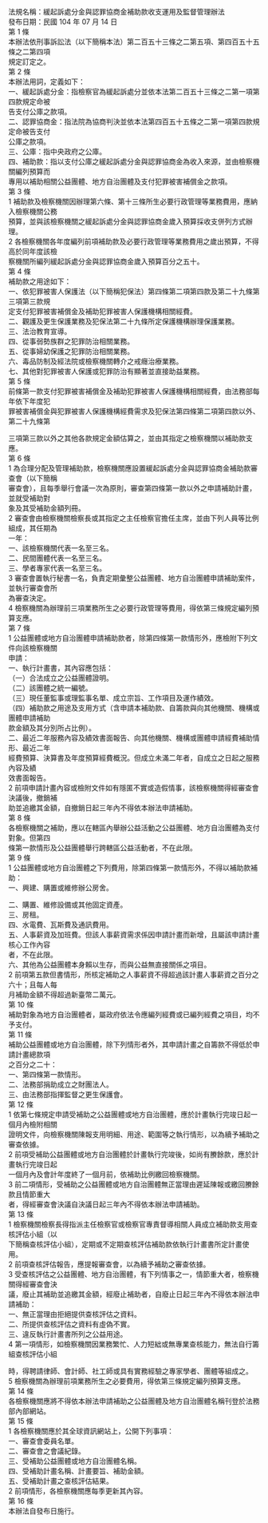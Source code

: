 法規名稱：緩起訴處分金與認罪協商金補助款收支運用及監督管理辦法  
發布日期：民國 104 年 07 月 14 日  
第 1 條  
本辦法依刑事訴訟法（以下簡稱本法）第二百五十三條之二第五項、第四百五十五條之二第四項  
規定訂定之。  
第 2 條  
本辦法用詞，定義如下：  
一、緩起訴處分金：指檢察官為緩起訴處分並依本法第二百五十三條之二第一項第四款規定命被  
告支付公庫之款項。  
二、認罪協商金：指法院為協商判決並依本法第四百五十五條之二第一項第四款規定命被告支付  
公庫之款項。  
三、公庫：指中央政府之公庫。  
四、補助款：指以支付公庫之緩起訴處分金與認罪協商金為收入來源，並由檢察機關編列預算而  
專用以補助相關公益團體、地方自治團體及支付犯罪被害補償金之款項。  
第 3 條  
1 補助款及檢察機關因辦理第六條、第十三條所生必要行政管理等業務費用，應納入檢察機關公務  
預算，並與該檢察機關之緩起訴處分金與認罪協商金歲入預算採收支併列方式辦理。  
2 各檢察機關各年度編列前項補助款及必要行政管理等業務費用之歲出預算，不得高於同年度該檢  
察機關所編列緩起訴處分金與認罪協商金歲入預算百分之五十。  
第 4 條  
補助款之用途如下：  
一、依犯罪被害人保護法（以下簡稱犯保法）第四條第二項第四款及第二十九條第三項第三款規  
定支付犯罪被害補償金及補助犯罪被害人保護機構相關經費。  
二、觀護及更生保護業務及犯保法第二十九條所定保護機構辦理保護業務。  
三、法治教育宣導。  
四、從事弱勢族群之犯罪防治相關業務。  
五、從事婦幼保護之犯罪防治相關業務。  
六、毒品防制及經法院或檢察機關轉介之戒癮治療業務。  
七、其他對犯罪被害人保護或犯罪防治有顯著並直接助益業務。  
第 5 條  
前條第一款支付犯罪被害補償金及補助犯罪被害人保護機構相關經費，由法務部每年依下年度犯  
罪被害補償金與犯罪被害人保護機構經費需求及犯保法第四條第二項第四款以外、第二十九條第  


三項第三款以外之其他各款規定金額估算之，並由其指定之檢察機關以補助款支應。  
第 6 條  
1 為合理分配及管理補助款，檢察機關應設置緩起訴處分金與認罪協商金補助款審查會（以下簡稱  
審查會），且每季舉行會議一次為原則，審查第四條第一款以外之申請補助計畫，並就受補助對  
象及其受補助金額列冊。  
2 審查會由檢察機關檢察長或其指定之主任檢察官擔任主席，並由下列人員等比例組成，其任期為  
一年：  
一、該檢察機關代表一名至三名。  
二、民間團體代表一名至三名。  
三、學者專家代表一名至三名。  
3 審查會置執行秘書一名，負責定期彙整公益團體、地方自治團體申請補助案件，並執行審查會所  
為審查決定。  
4 檢察機關為辦理前三項業務所生之必要行政管理等費用，得依第三條規定編列預算支應。  
第 7 條  
1 公益團體或地方自治團體申請補助款者，除第四條第一款情形外，應檢附下列文件向該檢察機關  
申請：  
一、執行計畫書，其內容應包括：  
（一）合法成立之公益團體證明。  
（二）該團體之統一編號。  
（三）現任董監事或理監事名單、成立宗旨、工作項目及運作績效。  
（四）補助款之用途及支用方式（含申請本補助款、自籌款與向其他機關、機構或團體申請補助  
款金額及其分別所占比例）。  
二、最近二年服務內容及績效書面報告、向其他機關、機構或團體申請經費補助情形、最近二年  
經費預算、決算書及年度預算經費概況。但成立未滿二年者，自成立之日起之服務內容及績  
效書面報告。  
2 前項申請計畫內容或檢附文件如有隱匿不實或造假情事，該檢察機關得經審查會決議後，撤銷補  
助並追繳其金額，自撤銷日起三年內不得依本辦法申請補助。  
第 8 條  
各檢察機關之補助，應以在轄區內舉辦公益活動之公益團體、地方自治團體為支付對象。但第四  
條第一款情形及公益團體舉行跨轄區公益活動者，不在此限。  
第 9 條  
1 公益團體或地方自治團體之下列費用，除第四條第一款情形外，不得以補助款補助：  
一、興建、購置或維修辦公房舍。  


二、購置、維修設備或其他固定資產。  
三、房租。  
四、水電費、瓦斯費及通訊費用。  
五、人事薪資及加班費。但該人事薪資需求係因申請計畫而新增，且屬該申請計畫核心工作內容  
者，不在此限。  
六、其他為公益團體本身賴以生存，而與公益無直接關係之項目。  
2 前項第五款但書情形，所核定補助之人事薪資不得超過該計畫人事薪資之百分之六十；且每人每  
月補助金額不得超過新臺幣二萬元。  
第 10 條  
補助對象為地方自治團體者，屬政府依法令應編列經費或已編列經費之項目，均不予支付。  
第 11 條  
補助公益團體或地方自治團體，除下列情形者外，其申請計畫之自籌款不得低於申請計畫總款項  
之百分之二十：  
一、第四條第一款情形。  
二、法務部捐助成立之財團法人。  
三、由法務部指揮監督之更生保護會。  
第 12 條  
1 依第七條規定申請受補助之公益團體或地方自治團體，應於計畫執行完竣日起一個月內檢附相關  
證明文件，向檢察機關陳報支用明細、用途、範圍等之執行情形，以為續予補助之審查依據。  
2 前項受補助公益團體或地方自治團體於計畫執行完竣後，如尚有賸餘款，應於計畫執行完竣日起  
一個月內及會計年度終了一個月前，依補助比例繳回檢察機關。  
3 前二項情形，受補助之公益團體或地方自治團體無正當理由遲延陳報或繳回賸餘款且情節重大  
者，得經審查會決議自決議日起三年內不得依本辦法申請補助。  
第 13 條  
1 檢察機關檢察長得指派主任檢察官或檢察官專責督導相關人員成立補助款支用查核評估小組（以  
下簡稱查核評估小組），定期或不定期查核評估補助款依執行計畫書所定計畫使用。  
2 前項查核評估報告，應提報審查會，以為續予補助之審查依據。  
3 受查核評估之公益團體、地方自治團體，有下列情事之一，情節重大者，檢察機關得經審查會決  
議，廢止其補助並追繳其金額，經廢止補助者，自廢止日起三年內不得依本辦法申請補助：  
一、無正當理由拒絕提供查核評估之資料。  
二、所提供查核評估之資料有虛偽不實。  
三、違反執行計畫書所列之公益用途。  
4 第一項情形，如檢察機關因業務繁忙、人力短絀或無專業查核能力，無法自行籌組查核評估小組  


時，得聘請律師、會計師、社工師或具有實務經驗之專家學者、團體等組成之。  
5 檢察機關為辦理前項業務所生之必要費用，得依第三條規定編列預算支應。  
第 14 條  
各檢察機關應將不得依本辦法申請補助之公益團體及地方自治團體名稱刊登於法務部內部網站。  
第 15 條  
1 各檢察機關應於其全球資訊網站上，公開下列事項：  
一、審查會委員名單。  
二、審查會之會議紀錄。  
三、受補助公益團體或地方自治團體名稱。  
四、受補助計畫名稱、計畫要旨、補助金額。  
五、受補助計畫之查核評估結果。  
2 前項情形，各檢察機關應每季更新其內容。  
第 16 條  
本辦法自發布日施行。  


